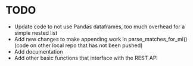 # TODO

- Update code to not use Pandas dataframes, too much overhead for a simple nested list
- Add new changes to make appending work in parse_matches_for_ml() (code on other local repo that has not been pushed)
- Add documentation
- Add other basic functions that interface with the REST API